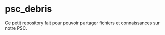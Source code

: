 # psc_debris

Ce petit repository fait pour pouvoir partager fichiers et connaissances sur notre PSC.
